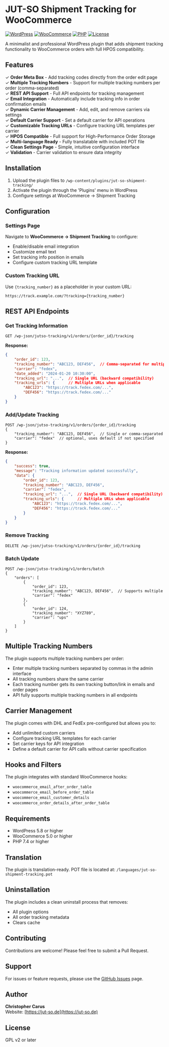 # JUT-SO Shipment Tracking for WooCommerce

[![WordPress](https://img.shields.io/badge/WordPress-5.8%2B-blue)](https://wordpress.org/)
[![WooCommerce](https://img.shields.io/badge/WooCommerce-5.0%2B-purple)](https://woocommerce.com/)
[![PHP](https://img.shields.io/badge/PHP-7.4%2B-777BB4)](https://php.net/)
[![License](https://img.shields.io/badge/License-GPL%20v2-green)](https://www.gnu.org/licenses/gpl-2.0.html)

A minimalist and professional WordPress plugin that adds shipment tracking functionality to WooCommerce orders with full HPOS compatibility.

## Features

✓ **Order Meta Box** - Add tracking codes directly from the order edit page  
✓ **Multiple Tracking Numbers** - Support for multiple tracking numbers per order (comma-separated)  
✓ **REST API Support** - Full API endpoints for tracking management  
✓ **Email Integration** - Automatically include tracking info in order confirmation emails  
✓ **Dynamic Carrier Management** - Add, edit, and remove carriers via settings  
✓ **Default Carrier Support** - Set a default carrier for API operations  
✓ **Customizable Tracking URLs** - Configure tracking URL templates per carrier  
✓ **HPOS Compatible** - Full support for High-Performance Order Storage  
✓ **Multi-language Ready** - Fully translatable with included POT file  
✓ **Clean Settings Page** - Simple, intuitive configuration interface  
✓ **Validation** - Carrier validation to ensure data integrity

## Installation

1. Upload the plugin files to `/wp-content/plugins/jut-so-shipment-tracking/`
2. Activate the plugin through the 'Plugins' menu in WordPress
3. Configure settings at WooCommerce → Shipment Tracking

## Configuration

### Settings Page
Navigate to **WooCommerce → Shipment Tracking** to configure:
- Enable/disable email integration
- Customize email text
- Set tracking info position in emails
- Configure custom tracking URL template

### Custom Tracking URL
Use `{tracking_number}` as a placeholder in your custom URL:
```
https://track.example.com/?tracking={tracking_number}
```

## REST API Endpoints

### Get Tracking Information
```
GET /wp-json/jutso-tracking/v1/orders/{order_id}/tracking
```

**Response:**
```json
{
    "order_id": 123,
    "tracking_number": "ABC123, DEF456",  // Comma-separated for multiple
    "carrier": "fedex",
    "date_added": "2024-01-20 10:30:00",
    "tracking_url": "...",  // Single URL (backward compatibility)
    "tracking_urls": {      // Multiple URLs when applicable
        "ABC123": "https://track.fedex.com/...",
        "DEF456": "https://track.fedex.com/..."
    }
}
```

### Add/Update Tracking
```
POST /wp-json/jutso-tracking/v1/orders/{order_id}/tracking
{
    "tracking_number": "ABC123, DEF456",  // Single or comma-separated
    "carrier": "fedex"  // optional, uses default if not specified
}
```

**Response:**
```json
{
    "success": true,
    "message": "Tracking information updated successfully",
    "data": {
        "order_id": 123,
        "tracking_number": "ABC123, DEF456",
        "carrier": "fedex",
        "tracking_url": "...",  // Single URL (backward compatibility)
        "tracking_urls": {      // Multiple URLs when applicable
            "ABC123": "https://track.fedex.com/...",
            "DEF456": "https://track.fedex.com/..."
        }
    }
}
```

### Remove Tracking
```
DELETE /wp-json/jutso-tracking/v1/orders/{order_id}/tracking
```

### Batch Update
```
POST /wp-json/jutso-tracking/v1/orders/batch
{
    "orders": [
        {
            "order_id": 123,
            "tracking_number": "ABC123, DEF456",  // Supports multiple
            "carrier": "fedex"
        },
        {
            "order_id": 124,
            "tracking_number": "XYZ789",
            "carrier": "ups"
        }
    ]
}
```

## Multiple Tracking Numbers

The plugin supports multiple tracking numbers per order:
- Enter multiple tracking numbers separated by commas in the admin interface
- All tracking numbers share the same carrier
- Each tracking number gets its own tracking button/link in emails and order pages
- API fully supports multiple tracking numbers in all endpoints

## Carrier Management

The plugin comes with DHL and FedEx pre-configured but allows you to:
- Add unlimited custom carriers
- Configure tracking URL templates for each carrier
- Set carrier keys for API integration
- Define a default carrier for API calls without carrier specification

## Hooks and Filters

The plugin integrates with standard WooCommerce hooks:
- `woocommerce_email_after_order_table`
- `woocommerce_email_before_order_table`
- `woocommerce_email_customer_details`
- `woocommerce_order_details_after_order_table`

## Requirements

- WordPress 5.8 or higher
- WooCommerce 5.0 or higher
- PHP 7.4 or higher

## Translation

The plugin is translation-ready. POT file is located at:
`/languages/jut-so-shipment-tracking.pot`

## Uninstallation

The plugin includes a clean uninstall process that removes:
- All plugin options
- All order tracking metadata
- Clears cache

## Contributing

Contributions are welcome! Please feel free to submit a Pull Request.

## Support

For issues or feature requests, please use the [GitHub Issues](https://github.com/jut-so-team/jut-so-shipment-tracking/issues) page.

## Author

**Christopher Carus**  
Website: [https://jut-so.de](https://jut-so.de)

## License

GPL v2 or later